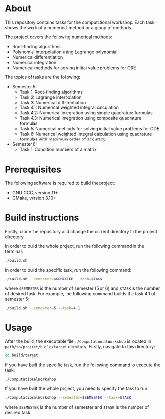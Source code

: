 # About
This repository contains tasks for the computational workshop. Each task shows the work of a numerical method or a group of methods.

The project covers the following numerical methods:
- Root-finding algorithms
- Polynomial interpolation using Lagrange polynomial
- Numerical differentiation
- Numerical integration
- Numerical methods for solving initial value problems for ODE

The topics of tasks are the following:
- Semester 5:
  - Task 1: Root-finding algorithms
  - Task 2: Lagrange interpolation
  - Task 3: Numerical differentiation
  - Task 4.1: Numerical weighted integral calculation
  - Task 4.2: Numerical integration using simple quadrature formulas
  - Task 4.3: Numerical integration using composite quadrature formulas
  - Task 5: Numerical methods for solving initial value problems for ODE
  - Task 6: Numerical weighted integral calculation using quadrature formulas with maximum order of accuracy
- Semester 6:
  - Task 1: Condition numbers of a matrix

# Prerequisites
The following software is required to build the project:
- GNU GCC, version 11+
- CMake, version 3.10+

# Build instructions
Firstly, clone the repository and change the current directory to the project directory.

In order to build the whole project, run the following command in the terminal:
```sh
./build.sh
```
In order to build the specific task, run the following command:
```sh
./build.sh --semester=$SEMESTER --task=$TASK
```
where `$SEMESTER` is the number of semester (5 or 6) and `$TASK` is the number of desired task.
For example, the following command builds the task 4.1 of semester 5:
```sh
./build.sh --semester=5 --task=4.1
```

# Usage
After the build, the executable file `./ComputationalWorkshop` is located in `path/to/project/build/target` directory.
Firstly, navigate to this directory:
```sh
cd build/target
```
If you have built the specific task, run the following command to execute the task:
```sh
./ComputationalWorkshop
```
If you have built the whole project, you need to specify the task to run:
```sh
./ComputationalWorkshop --semester=$SEMESTER --task=$TASK
```
where `$SEMESTER` is the number of semester and `$TASK` is the number of desired task.
